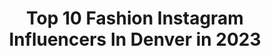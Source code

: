 ---
title: Top 10 Fashion Instagram Influencers In Denver in 2023
description: >-
  Find top fashion Instagram influencers in Denver in 2023. Most popular hashtags: #denver #colorado #fashion.
platform: Instagram
hits: 91
text_top: See the best Instagram accounts on inBeat.
text_bottom: inBeat has 91 Instagram influencers like this in Denver, United States for you to pitch.
profiles:
  - username: "miataylorequestrian"
    fullname: >-
      mia taylor
    bio: >-
      17 || SA Dressage Rider 🇦🇺🇬🇧 Churinga Hidden Secrets • Secret Cheraton High Fashion • Denver Talaheni Upsy Daisy • Daisy
    location: "United States"
    followers: 2214
    engagement: 973
    commentsToLikes: 0.038133
    id: ckaotgpzxvusg0i78g0aqtk87
    verified: false
    hashtags: "#dressage, #queenequestrianclothing, #cheratonstud, #bay"
  - username: "therealryannguy"
    fullname: >-
      Ryann Guy
    bio: >-
      NJ grown 🌿 transplanted to Denver CO 🌻 USA’19 🎓 Sports Broadcast / Spanish I make myself laugh on this page @realtalkryann Just going with the flow 🌊
    location: "United States"
    followers: 6460
    engagement: 857
    commentsToLikes: 0.084330
    id: ck9hc3k44jlsg0j7870zalvvz
    verified: false
    hashtags: "#creative, #fitnessmodel, #cowgirl, #beautiful"
  - username: "phalisia"
    fullname: >-
      Lee Lee B.
    bio: >-
      |DENVER CO | MARRIED | UNLOC’D Oct 2020
    location: "United States"
    followers: 6044
    engagement: 1098
    commentsToLikes: 0.034293
    id: ckaorzgrnpgnt0i7808hd3ggr
    verified: false
    hashtags: "#locs, #lgbt, #denver, #locd"
  - username: "withlovelilyrose"
    fullname: >-
      Lily Rose | style blogger
    bio: >-
      💗 Mom. Wife. Engineer. Fashion blogger. 🏡 Denver, CO 💌 Nuuly - a new way to experience designer labels:
    location: "United States"
    followers: 63139
    engagement: 125
    commentsToLikes: 0.091992
    id: ck5zk9f5aj2j40i143d0mg67o
    verified: false
    hashtags: "#mynuuly, #changeyourclothes, #ltkstyletip, #ltkfashion"
  - username: "itsphiliptucker"
    fullname: >-
      Philip Tucker
    bio: >-
      Denver, Colorado Fashion • Lifestyle • Concert Personal: @itsphillytucker
    location: "United States"
    followers: 5006
    engagement: 638
    commentsToLikes: 0.054214
    id: ck138ogryh8dy0i198fsgi9a0
    verified: false
    hashtags: "#portraitpage, #bravogreatphoto, #thelightsofbeauty, #californiadreamin"
  - username: "denv.her"
    fullname: >-
      Alisha Alexandra
    bio: >-
      It’s me. It’s she. I’m her. Denver📍 Lifestyle. Fashion. Ventsesh. denvherco@gmail.com Founder: @alishaalxandra
    location: "United States"
    followers: 32960
    engagement: 157
    commentsToLikes: 0.097882
    id: ck8swzzxlfrln0j78ayznim8l
    verified: false
    hashtags: "#talkdirtytome, #heckyeah, #outletsatcastlerock, #outletgoals"
  - username: "victorofvalencia"
    fullname: >-
      LUKE GOTTLIEB
    bio: >-
      ‣ Denver ╳ LA ‣ Fashion, Lifestyle, Commercial, Weddings Business - ✉️ luke@victorofvalencia.com
    location: "United States"
    followers: 78009
    engagement: 251
    commentsToLikes: 0.032453
    id: ck0u7pqz45eyb0i19ol1cpy7p
    verified: false
    hashtags: "#palmsprings, #vote, #london, #losangeles"
  - username: "1000thingstodoindenver"
    fullname: >-
      Denver📍Things To Do in Denver
    bio: >-
      Voted Denver's Best Instagram • Denver Food, Drink, Fashion, Fitness, Music, Art, Outdoors & More • 💌1000ThingsToDoInDenver@gmail.com
    location: "United States"
    followers: 72505
    engagement: 206
    commentsToLikes: 0.135754
    id: ck14iedh6f09e0i19yn8q4p4e
    verified: false
    hashtags: "#1000thingstodoindenvercreative, #blessed, #1000thingstodoindenver"
  - username: "sarahxjoel"
    fullname: >-
      ＳＡＲＡＨ 🧿
    bio: >-
      University of Colorado Denver 2019 Grand Canyon University Master’s @Express Partner Health | Beauty | Fashion
    location: "United States"
    followers: 24015
    engagement: 564
    commentsToLikes: 0.044019
    id: ck5hgldwz3duu0i117802uagb
    verified: false
    hashtags: "#fashion, #style, #inspo, #ootd"
  - username: "lil_miss_hk"
    fullname: >-
      HK
    bio: >-
      Fitness/ISSA PT @RevSportLA💪🏼 Foodie/Cert. Nutrition🍴 Fashionista👗 Flight Taker✈️ Philanthropist @hk.foundation💕
    location: "United States"
    followers: 84337
    engagement: 138
    commentsToLikes: 0.079380
    id: ck8t7y9pkiehi0j78ekklakaj
    verified: false
    hashtags: "#ootd, #offwhite, #winteractivities, #jordan4"
---